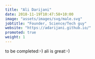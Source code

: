 ```yaml
---
title: "Ali Darijani"
date: 2018-11-19T10:47:58+10:00
image: "assets/images/svg/male.svg"
jobtitle: "Founder, Science/Tech guy"
website: "https://adarijani.github.io/"
promoted: true
weight: 1
---
```


to be completed:-) ali is great:-)

